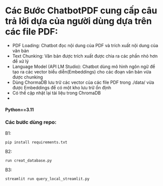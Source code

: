 # Các Bước ChatbotPDF cung cấp câu trả lời dựa của người dùng dựa trên các file PDF:

- PDF Loading: Chatbot đọc nội dung của PDF và trích xuất nội dung của văn bản  
- Text Chunking: Văn bản được trích xuất được chia ra các phần nhỏ hơn để xử lý
- Language Model (API LM Studio): Chatbot dùng mô hình ngôn ngữ để tạo ra các vector biểu diễn(Embeddings) cho các đoạn văn bản vừa được chunking
- Dùng ChormaDB lưu trữ các vector của các file PDF trong ./data/ vừa được Embeddings để có một kho lưu trữ ổn định
- Có thể cập nhật lại tài liệu trong ChromaDB
- 

#### Python==3.11
### Các bước dùng repo:
B1:
```
pip install requirements.txt
```
B2:
```
run creat_database.py
```
B3: 
```
streamlit run query_local_streamlit.py
```